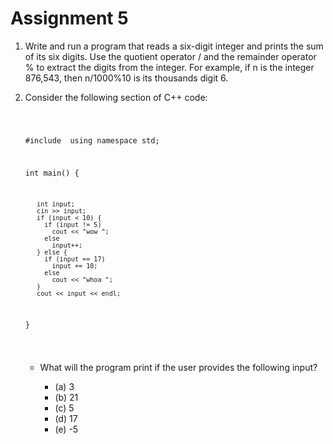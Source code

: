 # Assignment 5

1. Write and run a program that reads a six-digit integer and prints the sum of its six digits. Use the quotient operator / and the remainder operator % to extract the digits from the integer. For example, if n is the integer 876,543, then n/1000%10 is its thousands digit 6.

2. Consider the following section of C++ code:
    <section><pre><code data-trim data-noescape>

    #include <iostream>
    using namespace std;

    int main() {

          int input;
          cin >> input;
          if (input < 10) {
            if (input != 5)
              cout << "wow ";
            else
              input++;
          } else {
            if (input == 17)
              input += 10;
            else
              cout << "whoa ";
          }
          cout << input << endl;
    }

    </pre></code></section>

      - What will the program print if the user provides the following input?

        - (a) 3
        - (b) 21
        - (c) 5
        - (d) 17
        - (e) -5